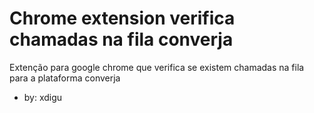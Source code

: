 # Chrome extension verifica chamadas na fila converja

Extenção para google chrome que verifica se existem chamadas na fila para a plataforma converja
- by: xdigu

